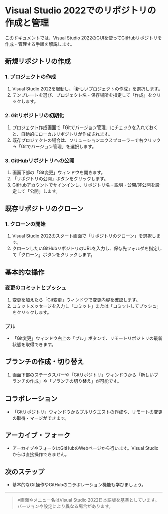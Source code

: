 # Visual Studio 2022でのリポジトリの作成と管理

このドキュメントでは、Visual Studio 2022のGUIを使ってGitHubリポジトリを作成・管理する手順を解説します。

## 新規リポジトリの作成

### 1. プロジェクトの作成
1. Visual Studio 2022を起動し、「新しいプロジェクトの作成」を選択します。
2. テンプレートを選び、プロジェクト名・保存場所を指定して「作成」をクリックします。

### 2. Gitリポジトリの初期化
1. プロジェクト作成画面で「Gitでバージョン管理」にチェックを入れておくと、自動的にローカルリポジトリが作成されます。
2. 既存プロジェクトの場合は、ソリューションエクスプローラーで右クリック→「Gitでバージョン管理」を選択します。

### 3. GitHubリポジトリへの公開
1. 画面下部の「Git変更」ウィンドウを開きます。
2. 「リポジトリの公開」ボタンをクリックします。
3. GitHubアカウントでサインインし、リポジトリ名・説明・公開/非公開を設定して「公開」します。

## 既存リポジトリのクローン

### 1. クローンの開始
1. Visual Studio 2022のスタート画面で「リポジトリのクローン」を選択します。
2. クローンしたいGitHubリポジトリのURLを入力し、保存先フォルダを指定して「クローン」ボタンをクリックします。

## 基本的な操作

### 変更のコミットとプッシュ
1. 変更を加えたら「Git変更」ウィンドウで変更内容を確認します。
2. コミットメッセージを入力し「コミット」または「コミットしてプッシュ」をクリックします。

### プル
- 「Git変更」ウィンドウ右上の「プル」ボタンで、リモートリポジトリの最新状態を取得できます。

## ブランチの作成・切り替え
1. 画面下部のステータスバーや「Gitリポジトリ」ウィンドウから「新しいブランチの作成」や「ブランチの切り替え」が可能です。

## コラボレーション
- 「Gitリポジトリ」ウィンドウからプルリクエストの作成や、リモートの変更の取得・マージができます。

## アーカイブ・フォーク
- アーカイブやフォークはGitHubのWebページから行います。Visual Studioからは直接操作できません。

## 次のステップ
- 基本的なGit操作やGitHubのコラボレーション機能も学びましょう。

---

> ※画面やメニュー名はVisual Studio 2022日本語版を基準としています。バージョンや設定により異なる場合があります。

